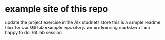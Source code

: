 # example site of this repo
update the project  exercise in  the Alx studnets store 
this is a sample readme files for our GitHub example repository. we are learning markdown
I am  happy to do.
Git lab session
